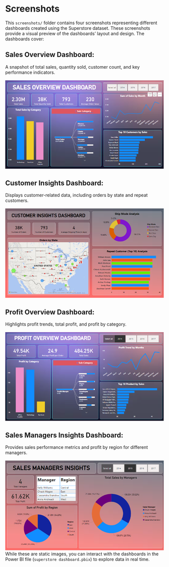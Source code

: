 # Screenshots
This `screenshots/` folder contains four screenshots representing different dashboards created using the Superstore dataset. These screenshots provide a visual preview of the dashboards’ layout and design. The dashboards cover:

## Sales Overview Dashboard: 
A snapshot of total sales, quantity sold, customer count, and key performance indicators.<br><br>
![Sales Overview Dashboard](sales_overview.PNG)
## Customer Insights Dashboard: 
Displays customer-related data, including orders by state and repeat customers.<br><br>
![Customer Insights Dashboard](customer_insights.PNG)
## Profit Overview Dashboard: 
Highlights profit trends, total profit, and profit by category.<br><br>
![Profit Overview Dashboard](profit_overview.PNG)
## Sales Managers Insights Dashboard: 
Provides sales performance metrics and profit by region for different managers.<br><br>
![Dashboard Preview](sales_managers_insights.PNG)
While these are static images, you can interact with the dashboards in the Power BI file (`superstore dashboard.pbix`) to explore data in real time.
